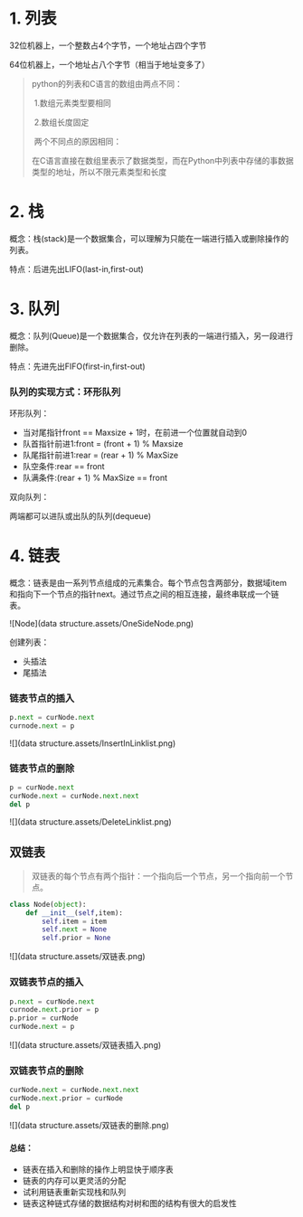 # 1. 列表

32位机器上，一个整数占4个字节，一个地址占四个字节

64位机器上，一个地址占八个字节（相当于地址变多了）

>  python的列表和C语言的数组由两点不同：
>
> ​		1.数组元素类型要相同
>
> ​		2.数组长度固定
>
> ​				两个不同点的原因相同：
>
> ​				在C语言直接在数组里表示了数据类型，而在Python中列表中存储的事数据类型的地址，所以不限元素类型和长度



# 2. 栈

概念：栈(stack)是一个数据集合，可以理解为只能在一端进行插入或删除操作的列表。

特点：后进先出LIFO(last-in,first-out)



# 3. 队列

概念：队列(Queue)是一个数据集合，仅允许在列表的一端进行插入，另一段进行删除。

特点：先进先出FIFO(first-in,first-out)

### 队列的实现方式：环形队列

环形队列：

- 当对尾指针front == Maxsize + 1时，在前进一个位置就自动到0
- 队首指针前进1:front = (front + 1) % Maxsize
- 队尾指针前进1:rear = (rear + 1) % MaxSize
- 队空条件:rear == front
- 队满条件:(rear + 1) % MaxSize == front



双向队列：

两端都可以进队或出队的队列(dequeue)



# 4. 链表

概念：链表是由一系列节点组成的元素集合。每个节点包含两部分，数据域item和指向下一个节点的指针next。通过节点之间的相互连接，最终串联成一个链表。

![Node](data structure.assets/OneSideNode.png)

创建列表：

- 头插法
- 尾插法

### 链表节点的插入

```python
p.next = curNode.next
curnode.next = p
```

![](data structure.assets/InsertInLinklist.png)

### 链表节点的删除

```python
p = curNode.next
curNode.next = curNode.next.next
del p
```

![](data structure.assets/DeleteLinklist.png)

## 双链表

> 双链表的每个节点有两个指针：一个指向后一个节点，另一个指向前一个节点。

```python
class Node(object):
    def __init__(self,item):
        self.item = item
        self.next = None
        self.prior = None
```

![](data structure.assets/双链表.png)

### 双链表节点的插入

```python
p.next = curNode.next
curnode.next.prior = p
p.prior = curNode
curNode.next = p
```

![](data structure.assets/双链表插入.png)

### 双链表节点的删除

```python
curNode.next = curNode.next.next
curNode.next.prior = curNode
del p
```

![](data structure.assets/双链表的删除.png)

#### 总结：

- 链表在插入和删除的操作上明显快于顺序表
- 链表的内存可以更灵活的分配
- 试利用链表重新实现栈和队列
- 链表这种链式存储的数据结构对树和图的结构有很大的启发性